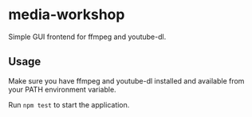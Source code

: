 # media-workshop

Simple GUI frontend for ffmpeg and youtube-dl.


## Usage

Make sure you have ffmpeg and youtube-dl installed and available from your PATH environment variable.

Run `npm test` to start the application.
